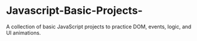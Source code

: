 # Javascript-Basic-Projects-
A collection of basic JavaScript projects to practice DOM, events, logic, and UI animations.
